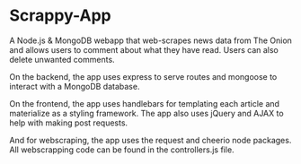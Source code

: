 # Scrappy-App

A Node.js & MongoDB webapp that web-scrapes news data from The Onion and allows users to comment about what they have read. Users can also delete unwanted comments.

On the backend, the app uses express to serve routes and mongoose to interact with a MongoDB database.

On the frontend, the app uses handlebars for templating each article and materialize as a styling framework. The app also uses jQuery and AJAX to help with making post requests.

And for webscraping, the app uses the request and cheerio node packages. All webscrapping code can be found in the controllers.js file.
